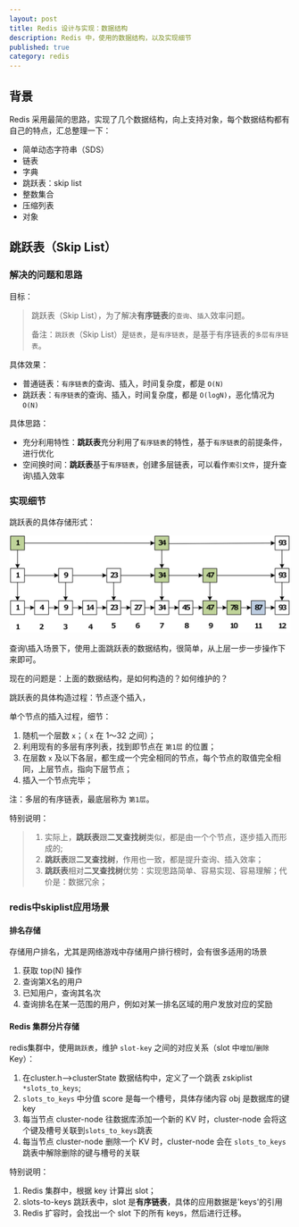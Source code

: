 ```yaml
---
layout: post
title: Redis 设计与实现：数据结构
description: Redis 中，使用的数据结构，以及实现细节
published: true
category: redis
---
```


## 背景

Redis 采用最简的思路，实现了几个数据结构，向上支持对象，每个数据结构都有自己的特点，汇总整理一下：

* 简单动态字符串（SDS）
* 链表
* 字典
* 跳跃表：skip list
* 整数集合
* 压缩列表
* 对象


## 跳跃表（Skip List）

### 解决的问题和思路

目标：

> 跳跃表（Skip List），为了解决**有序链表**的`查询`、`插入`效率问题。
> 
> 备注：`跳跃表`（Skip List）是`链表`，是`有序链表`，是基于有序链表的`多层有序链表`。

具体效果：

* 普通链表：`有序链表`的查询、插入，时间复杂度，都是 `O(N)`
* 跳跃表：`有序链表`的查询、插入，时间复杂度，都是 `O(logN)`，恶化情况为 `O(N)`

具体思路：

* 充分利用特性：**跳跃表**充分利用了`有序链表`的特性，基于`有序链表`的前提条件，进行优化
* 空间换时间：**跳跃表**基于`有序链表`，创建多层链表，可以看作`索引文件`，提升查询\插入效率

### 实现细节

跳跃表的具体存储形式：

![](/images/redis/redis-data-structure-skip-list.png)

查询\插入场景下，使用上面跳跃表的数据结构，很简单，从上层一步一步操作下来即可。

现在的问题是：上面的数据结构，是如何构造的？如何维护的？

跳跃表的具体构造过程：节点逐个插入，

单个节点的插入过程，细节：

1. 随机一个层数 `x`；（ `x` 在 1～32 之间）；
2. 利用现有的多层有序列表，找到即节点在 `第1层` 的位置；
3. 在层数 `x` 及以下各层，都生成一个完全相同的节点，每个节点的取值完全相同，上层节点，指向下层节点；
4. 插入一个节点完毕；


注：多层的有序链表，最底层称为 `第1层`。


特别说明：

> 1. 实际上，**跳跃表**跟**二叉查找树**类似，都是由一个个节点，逐步插入而形成的;
> 2. **跳跃表**跟**二叉查找树**，作用也一致，都是提升查询、插入效率；
> 3. **跳跃表**相对**二叉查找树**优势：实现思路简单、容易实现、容易理解；代价是：数据冗余；

### redis中skiplist应用场景

#### 排名存储

存储用户排名，尤其是网络游戏中存储用户排行榜时，会有很多适用的场景

1. 获取 top(N) 操作
1. 查询第X名的用户
1. 已知用户，查询其名次
1. 查询排名在某一范围的用户，例如对某一排名区域的用户发放对应的奖励

#### Redis 集群分片存储

redis集群中，使用`跳跃表`，维护 `slot-key` 之间的对应关系（slot 中`增加`/`删除` Key）：

1. 在cluster.h—>clusterState 数据结构中，定义了一个跳表 zskiplist `*slots_to_keys`;
1. `slots_to_keys` 中分值 score 是每一个槽号，具体存储内容 obj 是数据库的键 key
1. 每当节点 cluster-node 往数据库添加一个新的 KV 时，cluster-node 会将这个键及槽号关联到`slots_to_keys`跳表
1. 每当节点 cluster-node 删除一个 KV 时，cluster-node 会在 `slots_to_keys` 跳表中解除删除的键与槽号的关联

特别说明：

1. Redis 集群中，根据 key 计算出 slot；
2. slots-to-keys 跳跃表中，slot 是**有序链表**，具体的应用数据是'keys'的引用
3. Redis 扩容时，会找出一个 slot 下的所有 keys，然后进行迁移。







[NingG]:    http://ningg.github.com  "NingG"